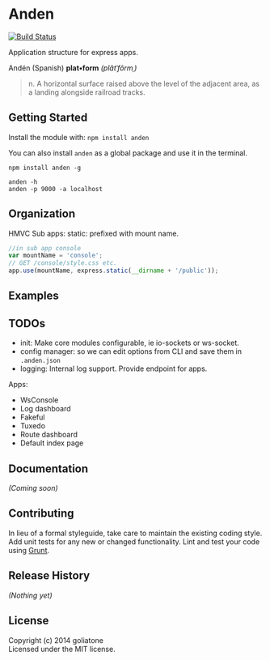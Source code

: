 # Anden

[![Build Status](https://secure.travis-ci.org/goliatone/anden.png)](http://travis-ci.org/goliatone/anden)

Application structure for express apps.

Andén (Spanish)
**plat•form** _(plătˈfôrmˌ)_
>n.  A horizontal surface raised above the level of the adjacent area, as a landing alongside railroad tracks.

## Getting Started
Install the module with: `npm install anden`

You can also install `anden` as a global package and use it in the terminal.

`npm install anden -g`

```terminal
anden -h
anden -p 9000 -a localhost
```

## Organization
HMVC
Sub apps:
static: prefixed with mount name. 
```javascript
//in sub app console
var mountName = 'console';
// GET /console/style.css etc.
app.use(mountName, express.static(__dirname + '/public'));
```

## Examples

## TODOs
- init: Make core modules configurable, ie io-sockets or ws-socket.
- config manager: so we can edit options from CLI and save them in `.anden.json`
- logging: Internal log support. Provide endpoint for apps.

Apps:
- WsConsole
- Log dashboard
- Fakeful
- Tuxedo
- Route dashboard
- Default index page

## Documentation
_(Coming soon)_

## Contributing
In lieu of a formal styleguide, take care to maintain the existing coding style. Add unit tests for any new or changed functionality. Lint and test your code using [Grunt](http://gruntjs.com/).

## Release History
_(Nothing yet)_

## License
Copyright (c) 2014 goliatone  
Licensed under the MIT license.

